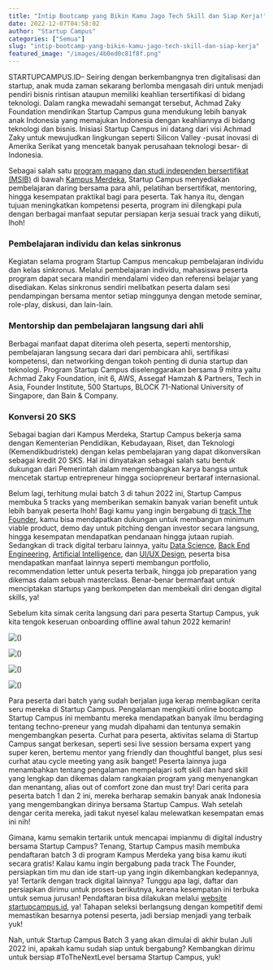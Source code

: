 ```yaml
---
title: "Intip Bootcamp yang Bikin Kamu Jago Tech Skill dan Siap Kerja!"
date: 2022-12-07T04:58:02
author: "Startup Campus"
categories: ["Semua"]
slug: "intip-bootcamp-yang-bikin-kamu-jago-tech-skill-dan-siap-kerja"
featured_image: "/images/4b0ed0c81f8f.png"
---
```


STARTUPCAMPUS.ID– Seiring dengan berkembangnya tren digitalisasi dan startup, anak muda zaman sekarang berlomba mengasah diri untuk menjadi pendiri bisnis rintisan ataupun memiliki keahlian tersertifikasi di bidang teknologi. Dalam rangka mewadahi semangat tersebut, Achmad Zaky Foundation mendirikan Startup Campus guna mendukung lebih banyak anak Indonesia yang memajukan Indonesia dengan keahliannya di bidang teknologi dan bisnis. Inisiasi Startup Campus ini datang dari visi Achmad Zaky untuk mewujudkan lingkungan seperti Silicon Valley -pusat inovasi di Amerika Serikat yang mencetak banyak perusahaan teknologi besar- di Indonesia.

Sebagai salah satu [program magang dan studi independen bersertifikat (MSIB)](https://kampusmerdeka.kemdikbud.go.id/program/studi-independen) di bawah [Kampus Merdeka](https://kampusmerdeka.kemdikbud.go.id/), Startup Campus menyediakan pembelajaran daring bersama para ahli, pelatihan bersertifikat, mentoring, hingga kesempatan praktikal bagi para peserta. Tak hanya itu, dengan tujuan meningkatkan kompetensi peserta, program ini dilengkapi pula dengan berbagai manfaat seputar persiapan kerja sesuai track yang diikuti, lhoh!

### Pembelajaran individu dan kelas sinkronus

Kegiatan selama program Startup Campus mencakup pembelajaran individu dan kelas sinkronus. Melalui pembelajaran individu, mahasiswa peserta program dapat secara mandiri mendalami video dan referensi belajar yang disediakan. Kelas sinkronus sendiri melibatkan peserta dalam sesi pendampingan bersama mentor setiap minggunya dengan metode seminar, role-play, diskusi, dan lain-lain.

### Mentorship dan pembelajaran langsung dari ahli 

Berbagai manfaat dapat diterima oleh peserta, seperti mentorship, pembelajaran langsung secara dari dari pembicara ahli, sertifikasi kompetensi, dan networking dengan tokoh penting di dunia startup dan teknologi. Program Startup Campus diselenggarakan bersama 9 mitra yaitu Achmad Zaky Foundation, init 6, AWS, Assegaf Hamzah & Partners, Tech in Asia, Founder Institute, 500 Startups, BLOCK 71-National University of Singapore, dan Bain & Company.

### Konversi 20 SKS

Sebagai bagian dari Kampus Merdeka, Startup Campus bekerja sama dengan Kementerian Pendidikan, Kebudayaan, Riset, dan Teknologi (Kemendikbudristek) dengan kelas pembelajaran yang dapat dikonversikan sebagai kredit 20 SKS. Hal ini dinyatakan sebagai salah satu bentuk dukungan dari Pemerintah dalam mengembangkan karya bangsa untuk mencetak startup entrepreneur hingga sociopreneur bertaraf internasional.

Belum lagi, terhitung mulai batch 3 di tahun 2022 ini, Startup Campus membuka 5 tracks yang memberikan semakin banyak varian benefit untuk lebih banyak peserta lhoh! Bagi kamu yang ingin bergabung di [track The Founder](https://startupcampus.id/track/the-founder), kamu bisa mendapatkan dukungan untuk membangun minimum viable product, demo day untuk pitching dengan investor secara langsung, hingga kesempatan mendapatkan pendanaan hingga jutaan rupiah. Sedangkan di track digital terbaru lainnya, yaitu [Data Science](https://startupcampus.id/track/data-science), [Back End Engineering](https://startupcampus.id), [Artificial Intelligence](https://startupcampus.id/track/artificial-intelligence), dan [UI/UX Design](https://startupcampus.id/track/uiux-design), peserta bisa mendapatkan manfaat lainnya seperti membangun portfolio, recommendation letter untuk peserta terbaik, hingga job preparation yang dikemas dalam sebuah masterclass. Benar-benar bermanfaat untuk menciptakan startups yang berkompeten dan membekali diri dengan digital skills, ya!

Sebelum kita simak cerita langsung dari para peserta Startup Campus, yuk kita tengok keseruan onboarding offline awal tahun 2022 kemarin!

![()](/uploads/2022/12/Pemenang-onboarding-startup-campus-batch-2.png)

![()](/uploads/2022/12/onboarding-startup-campus-batch-2.png)

![()](/uploads/2022/12/presentasi-peserta-startup-campus-batch-2.png)

![()](/uploads/2022/12/peserta-onboarding-startup-campus-batch-2.png)

Para peserta dari batch yang sudah berjalan juga kerap membagikan cerita seru mereka di Startup Campus. Pengalaman mengikuti online bootcamp Startup Campus ini membantu mereka mendapatkan banyak ilmu berdaging tentang techno-preneur yang mudah dipahami dan tentunya semakin mengembangkan peserta. Curhat para peserta, aktivitas selama di Startup Campus sangat berkesan, seperti sesi live session bersama expert yang super keren, bertemu mentor yang friendly dan thoughtful banget, plus sesi curhat atau cycle meeting yang asik banget! Peserta lainnya juga menambahkan tentang pengalaman mempelajari soft skill dan hard skill yang lengkap dan dikemas dalam rangkaian program yang menyenangkan dan menantang, alias out of comfort zone dan must try! Dari cerita para peserta batch 1 dan 2 ini, mereka berharap semakin banyak anak Indonesia yang mengembangkan dirinya bersama Startup Campus. Wah setelah dengar cerita mereka, jadi takut nyesel kalau melewatkan kesempatan emas ini nih!

Gimana, kamu semakin tertarik untuk mencapai impianmu di digital industry bersama Startup Campus? Tenang, Startup Campus masih membuka pendaftaran batch 3 di program Kampus Merdeka yang bisa kamu ikuti secara gratis! Kalau kamu ingin bergabung pada track The Founder, persiapkan tim mu dan ide start-up yang ingin dikembangkan kedepannya, ya! Tertarik dengan track digital lainnya? Tunggu apa lagi, daftar dan persiapkan dirimu untuk proses berikutnya, karena kesempatan ini terbuka untuk semua jurusan! Pendaftaran bisa dilakukan melalui [website startupcampus.id](https://startupcampus.id/), ya! Tahapan seleksi berlangsung dengan kompetitif demi memastikan besarnya potensi peserta, jadi bersiap menjadi yang terbaik yuk!

Nah, untuk Startup Campus Batch 3 yang akan dimulai di akhir bulan Juli 2022 ini, apakah kamu sudah siap untuk bergabung? Kembangkan dirimu untuk bersiap #ToTheNextLevel bersama Startup Campus, yuk!